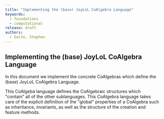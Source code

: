 ```yaml
---
title: "Implementing the (base) JoyLoL CoAlgebra Language"
keywords: 
  - foundations
  - computational
release: draft
authors:
  - Gaito, Stephen
---
```


## Implementing the (base) JoyLoL CoAlgebra Language

In this document we implement the concrete CoAlgebras which define the 
(base) JoyLoL CoAlgebra Language.

This CoAlgeba language defines the CoAlgebraic structures which "contain" 
all of the other sublanguages. This CoAlgebra language takes care of the 
explicit definition of the "global" properties of a CoAlgebra such as 
inheritance, invariants, as well as the structure of the creation and 
feature methods. 

